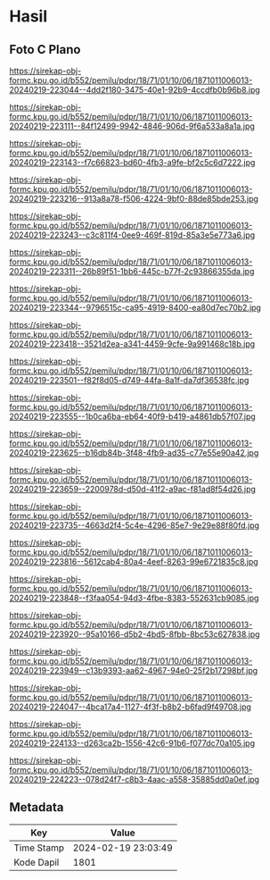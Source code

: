 # Hasil

## Foto C Plano

https://sirekap-obj-formc.kpu.go.id/b552/pemilu/pdpr/18/71/01/10/06/1871011006013-20240219-223044--4dd2f180-3475-40e1-92b9-4ccdfb0b96b8.jpg

https://sirekap-obj-formc.kpu.go.id/b552/pemilu/pdpr/18/71/01/10/06/1871011006013-20240219-223111--84f12499-9942-4846-906d-9f6a533a8a1a.jpg

https://sirekap-obj-formc.kpu.go.id/b552/pemilu/pdpr/18/71/01/10/06/1871011006013-20240219-223143--f7c66823-bd60-4fb3-a9fe-bf2c5c6d7222.jpg

https://sirekap-obj-formc.kpu.go.id/b552/pemilu/pdpr/18/71/01/10/06/1871011006013-20240219-223216--913a8a78-f506-4224-9bf0-88de85bde253.jpg

https://sirekap-obj-formc.kpu.go.id/b552/pemilu/pdpr/18/71/01/10/06/1871011006013-20240219-223243--c3c811f4-0ee9-469f-819d-85a3e5e773a6.jpg

https://sirekap-obj-formc.kpu.go.id/b552/pemilu/pdpr/18/71/01/10/06/1871011006013-20240219-223311--26b89f51-1bb6-445c-b77f-2c93866355da.jpg

https://sirekap-obj-formc.kpu.go.id/b552/pemilu/pdpr/18/71/01/10/06/1871011006013-20240219-223344--9796515c-ca95-4919-8400-ea80d7ec70b2.jpg

https://sirekap-obj-formc.kpu.go.id/b552/pemilu/pdpr/18/71/01/10/06/1871011006013-20240219-223418--3521d2ea-a341-4459-9cfe-9a991468c18b.jpg

https://sirekap-obj-formc.kpu.go.id/b552/pemilu/pdpr/18/71/01/10/06/1871011006013-20240219-223501--f82f8d05-d749-44fa-8a1f-da7df36538fc.jpg

https://sirekap-obj-formc.kpu.go.id/b552/pemilu/pdpr/18/71/01/10/06/1871011006013-20240219-223555--1b0ca6ba-eb64-40f9-b419-a4861db57f07.jpg

https://sirekap-obj-formc.kpu.go.id/b552/pemilu/pdpr/18/71/01/10/06/1871011006013-20240219-223625--b16db84b-3f48-4fb9-ad35-c77e55e90a42.jpg

https://sirekap-obj-formc.kpu.go.id/b552/pemilu/pdpr/18/71/01/10/06/1871011006013-20240219-223659--2200978d-d50d-41f2-a9ac-f81ad8f54d26.jpg

https://sirekap-obj-formc.kpu.go.id/b552/pemilu/pdpr/18/71/01/10/06/1871011006013-20240219-223735--4663d2f4-5c4e-4296-85e7-9e29e88f80fd.jpg

https://sirekap-obj-formc.kpu.go.id/b552/pemilu/pdpr/18/71/01/10/06/1871011006013-20240219-223816--5612cab4-80a4-4eef-8263-99e6721835c8.jpg

https://sirekap-obj-formc.kpu.go.id/b552/pemilu/pdpr/18/71/01/10/06/1871011006013-20240219-223848--f3faa054-94d3-4fbe-8383-552631cb9085.jpg

https://sirekap-obj-formc.kpu.go.id/b552/pemilu/pdpr/18/71/01/10/06/1871011006013-20240219-223920--95a10166-d5b2-4bd5-8fbb-8bc53c627838.jpg

https://sirekap-obj-formc.kpu.go.id/b552/pemilu/pdpr/18/71/01/10/06/1871011006013-20240219-223949--c13b9393-aa62-4967-94e0-25f2b17298bf.jpg

https://sirekap-obj-formc.kpu.go.id/b552/pemilu/pdpr/18/71/01/10/06/1871011006013-20240219-224047--4bca17a4-1127-4f3f-b8b2-b6fad9f49708.jpg

https://sirekap-obj-formc.kpu.go.id/b552/pemilu/pdpr/18/71/01/10/06/1871011006013-20240219-224133--d263ca2b-1556-42c6-91b6-f077dc70a105.jpg

https://sirekap-obj-formc.kpu.go.id/b552/pemilu/pdpr/18/71/01/10/06/1871011006013-20240219-224223--078d24f7-c8b3-4aac-a558-35885dd0a0ef.jpg


## Metadata

| Key        | Value               |
| ---------- | ------------------- |
| Time Stamp | 2024-02-19 23:03:49 |
| Kode Dapil | 1801                |



